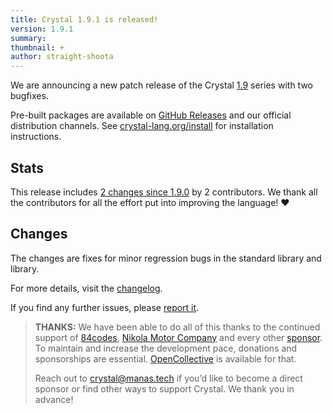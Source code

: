 ```yaml
---
title: Crystal 1.9.1 is released!
version: 1.9.1
summary:
thumbnail: +
author: straight-shoota
---
```


We are announcing a new patch release of the Crystal [1.9](/2023/07/11/1.9.0-released/)
series with two bugfixes.

Pre-built packages are available on [GitHub Releases](https://github.com/crystal-lang/crystal/releases/tag/1.9.1)
and our official distribution channels.
See [crystal-lang.org/install](https://crystal-lang.org/install/) for
installation instructions.

## Stats

This release includes [2 changes since 1.9.0](https://github.com/crystal-lang/crystal/pulls?q=is%3Apr+milestone%3A1.9.1)
by 2 contributors. We thank all the contributors for all the effort put into
improving the language! ❤️

## Changes

The changes are fixes for minor regression bugs in the standard library and library.

For more details, visit the [changelog](https://github.com/crystal-lang/crystal/releases/tag/1.9.1).

If you find any further issues, please [report it](https://github.com/crystal-lang/crystal/issues/).

> **THANKS:**
> We have been able to do all of this thanks to the continued support of [84codes](https://www.84codes.com/),
> [Nikola Motor Company](https://nikolamotor.com/) and every other [sponsor](/sponsors).
> To maintain and increase the development pace, donations and sponsorships are
> essential. [OpenCollective](https://opencollective.com/crystal-lang) is
> available for that.
>
> Reach out to [crystal@manas.tech](mailto:crystal@manas.tech)
> if you’d like to become a direct sponsor or find other ways to support Crystal.
> We thank you in advance!
